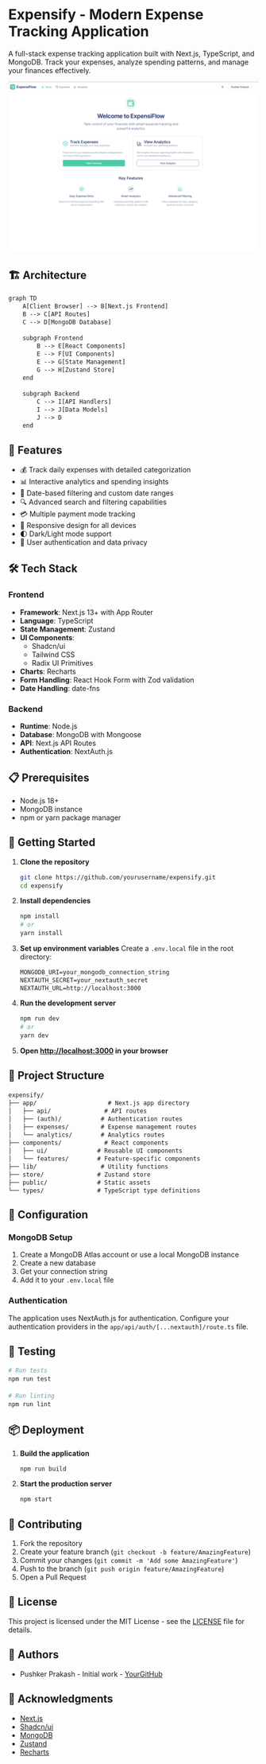 # Expensify - Modern Expense Tracking Application

A full-stack expense tracking application built with Next.js, TypeScript, and MongoDB. Track your expenses, analyze spending patterns, and manage your finances effectively.

![Expensify Screenshot](public/image.png)

## 🏗️ Architecture

```mermaid
graph TD
    A[Client Browser] --> B[Next.js Frontend]
    B --> C[API Routes]
    C --> D[MongoDB Database]
    
    subgraph Frontend
        B --> E[React Components]
        E --> F[UI Components]
        E --> G[State Management]
        G --> H[Zustand Store]
    end
    
    subgraph Backend
        C --> I[API Handlers]
        I --> J[Data Models]
        J --> D
    end
```

## 🚀 Features

- 💰 Track daily expenses with detailed categorization
- 📊 Interactive analytics and spending insights
- 📅 Date-based filtering and custom date ranges
- 🔍 Advanced search and filtering capabilities
- 💳 Multiple payment mode tracking
- 📱 Responsive design for all devices
- 🌓 Dark/Light mode support
- 🔐 User authentication and data privacy

## 🛠️ Tech Stack

### Frontend
- **Framework**: Next.js 13+ with App Router
- **Language**: TypeScript
- **State Management**: Zustand
- **UI Components**: 
  - Shadcn/ui
  - Tailwind CSS
  - Radix UI Primitives
- **Charts**: Recharts
- **Form Handling**: React Hook Form with Zod validation
- **Date Handling**: date-fns

### Backend
- **Runtime**: Node.js
- **Database**: MongoDB with Mongoose
- **API**: Next.js API Routes
- **Authentication**: NextAuth.js

## 📋 Prerequisites

- Node.js 18+ 
- MongoDB instance
- npm or yarn package manager

## 🚀 Getting Started

1. **Clone the repository**
   ```bash
   git clone https://github.com/yourusername/expensify.git
   cd expensify
   ```

2. **Install dependencies**
   ```bash
   npm install
   # or
   yarn install
   ```

3. **Set up environment variables**
   Create a `.env.local` file in the root directory:
   ```env
   MONGODB_URI=your_mongodb_connection_string
   NEXTAUTH_SECRET=your_nextauth_secret
   NEXTAUTH_URL=http://localhost:3000
   ```

4. **Run the development server**
   ```bash
   npm run dev
   # or
   yarn dev
   ```

5. **Open [http://localhost:3000](http://localhost:3000) in your browser**

## 📁 Project Structure

```
expensify/
├── app/                    # Next.js app directory
│   ├── api/               # API routes
│   ├── (auth)/           # Authentication routes
│   ├── expenses/         # Expense management routes
│   └── analytics/        # Analytics routes
├── components/            # React components
│   ├── ui/              # Reusable UI components
│   └── features/        # Feature-specific components
├── lib/                  # Utility functions
├── store/               # Zustand store
├── public/              # Static assets
└── types/               # TypeScript type definitions
```

## 🔧 Configuration

### MongoDB Setup
1. Create a MongoDB Atlas account or use a local MongoDB instance
2. Create a new database
3. Get your connection string
4. Add it to your `.env.local` file

### Authentication
The application uses NextAuth.js for authentication. Configure your authentication providers in the `app/api/auth/[...nextauth]/route.ts` file.

## 🧪 Testing

```bash
# Run tests
npm run test

# Run linting
npm run lint
```

## 📦 Deployment

1. **Build the application**
   ```bash
   npm run build
   ```

2. **Start the production server**
   ```bash
   npm start
   ```

## 🤝 Contributing

1. Fork the repository
2. Create your feature branch (`git checkout -b feature/AmazingFeature`)
3. Commit your changes (`git commit -m 'Add some AmazingFeature'`)
4. Push to the branch (`git push origin feature/AmazingFeature`)
5. Open a Pull Request

## 📝 License

This project is licensed under the MIT License - see the [LICENSE](LICENSE) file for details.

## 👥 Authors

- Pushker Prakash - Initial work - [YourGitHub](https://github.com/rangercoder)

## 🙏 Acknowledgments

- [Next.js](https://nextjs.org/)
- [Shadcn/ui](https://ui.shadcn.com/)
- [MongoDB](https://www.mongodb.com/)
- [Zustand](https://github.com/pmndrs/zustand)
- [Recharts](https://recharts.org/) 